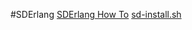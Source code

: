 #SDErlang
[SDErlang How To](http://www.dcs.gla.ac.uk/research/sd-erlang/howto.html)
[sd-install.sh](https://raw.githubusercontent.com/release-project/otp/17.4-rebased/sd-install.sh)
